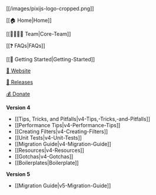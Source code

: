 [[/images/pixijs-logo-cropped.png]]

[[:house: Home|Home]]

[[:family_man_woman_girl_boy: Team|Core-Team]]

[[:question: FAQs|FAQs]]

[[:beginner: Getting Started|Getting-Started]]

[:rocket: Website](http://www.pixijs.com/)

[:floppy_disk: Releases](https://github.com/pixijs/pixi.js/releases)

[:moneybag: Donate](https://www.patreon.com/user?u=2384552)

**Version 4**
- [[Tips, Tricks, and Pitfalls|v4-Tips,-Tricks,-and-Pitfalls]]
- [[Performance Tips|v4-Performance-Tips]]
- [[Creating Filters|v4-Creating-Filters]]
- [[Unit Tests|v4-Unit-Tests]]
- [[Migration Guide|v4-Migration-Guide]]
- [[Resources|v4-Resources]]
- [[Gotchas|v4-Gotchas]]
- [[Boilerplates|Boilerplate]]

**Version 5**
- [[Migration Guide|v5-Migration-Guide]]